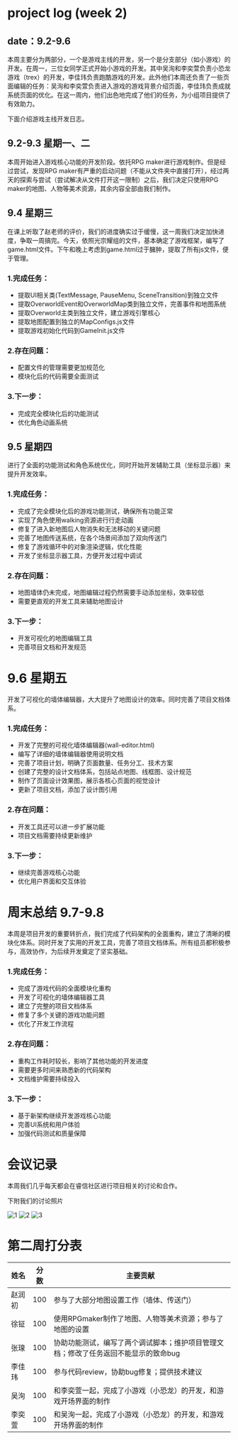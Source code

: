 # project log (week 2)
## date：9.2-9.6

本周主要分为两部分，一个是游戏主线的开发，另一个是分支部分（如小游戏）的开发。在周一，三位女同学正式开始小游戏的开发。其中吴洵和李奕萱负责小恐龙游戏（trex）的开发，李佳玮负责跑酷游戏的开发。此外他们本周还负责了一些页面编辑的任务：吴洵和李奕萱负责进入游戏的游戏背景介绍页面，李佳玮负责成就系统页面的优化。在这一周内，他们出色地完成了他们的任务，为小组项目提供了有效助力。

下面介绍游戏主线开发日志。

## 9.2-9.3 星期一、二

本周开始进入游戏核心功能的开发阶段。依托RPG maker进行游戏制作。但是经过尝试，发现RPG maker有严重的启动问题（不能从文件夹中直接打开），经过两天的探索与尝试（尝试解决从文件打开这一限制）之后，我们决定只使用RPG maker的地图、人物等美术资源，其余内容全部由我们制作。

## 9.4 星期三

在课上听取了赵老师的评价，我们的进度确实过于缓慢，这一周我们决定加快进度，争取一周搞完。今天，依照光宗耀组的文件，基本确定了游戏框架，编写了game.html文件。下午和晚上考虑到game.html过于臃肿，提取了所有js文件，便于管理。

### 1.完成任务：
* 提取UI相关类(TextMessage, PauseMenu, SceneTransition)到独立文件
* 提取OverworldEvent和OverworldMap类到独立文件，完善事件和地图系统
* 提取Overworld主类到独立文件，建立游戏引擎核心
* 提取地图配置到独立的MapConfigs.js文件
* 提取游戏初始化代码到GameInit.js文件

### 2.存在问题：
* 配置文件的管理需要更加规范化
* 模块化后的代码需要全面测试

### 3.下一步：
* 完成完全模块化后的功能测试
* 优化角色动画系统

## 9.5 星期四

进行了全面的功能测试和角色系统优化，同时开始开发辅助工具（坐标显示器）来提升开发效率。

### 1.完成任务：
* 完成了完全模块化后的游戏功能测试，确保所有功能正常
* 实现了角色使用walking资源进行行走动画
* 修复了进入新地图后人物消失和无法移动的关键问题
* 完善了地图传送系统，在各个场景间添加了双向传送门
* 修复了游戏循环中的对象渲染逻辑，优化性能
* 开发了坐标显示器工具，方便开发过程中调试

### 2.存在问题：
* 地图墙体仍未完成，地图编辑过程仍然需要手动添加坐标，效率较低
* 需要更直观的开发工具来辅助地图设计

### 3.下一步：
* 开发可视化的地图编辑工具
* 完善项目文档和开发规范

# 9.6 星期五

开发了可视化的墙体编辑器，大大提升了地图设计的效率。同时完善了项目文档体系。

### 1.完成任务：
* 开发了完整的可视化墙体编辑器(wall-editor.html)
* 编写了详细的墙体编辑器使用说明文档
* 完善了项目计划，明确了页面数量、任务分工、技术方案
* 创建了完整的设计文档体系，包括站点地图、线框图、设计规范
* 制作了页面设计效果图，展示各核心页面的视觉设计
* 更新了项目文档，添加了设计图引用

### 2.存在问题：
* 开发工具还可以进一步扩展功能
* 项目文档需要持续更新维护

### 3.下一步：
* 继续完善游戏核心功能
* 优化用户界面和交互体验

# 周末总结 9.7-9.8

本周是项目开发的重要转折点，我们完成了代码架构的全面重构，建立了清晰的模块化体系。同时开发了实用的开发工具，完善了项目文档体系。所有组员都积极参与，高效协作，为后续开发奠定了坚实基础。

### 1.完成任务：
* 完成了游戏代码的全面模块化重构
* 开发了可视化的墙体编辑器工具
* 建立了完整的项目文档体系
* 修复了多个关键的游戏功能问题
* 优化了开发工作流程

### 2.存在问题：
* 重构工作耗时较长，影响了其他功能的开发进度
* 需要更多时间来熟悉新的代码架构
* 文档维护需要持续投入

### 3.下一步：
* 基于新架构继续开发游戏核心功能
* 完善UI系统和用户体验
* 加强代码测试和质量保障

# 会议记录

本周我们几乎每天都会在睿信社区进行项目相关的讨论和合作。

下附我们的讨论照片

![1](./image%20for%20logs/1.jpg)
![2](./image%20for%20logs/2.jpg)
![3](./image%20for%20logs/3.jpg)

# 第二周打分表
|    姓名    |     分数    |主要贡献     |
|------------------|-------------|-------------|
|赵润初|100|参与了大部分地图设置工作（墙体、传送门）|
|徐钲|100|使用RPGmaker制作了地图、人物等美术资源；参与了地图的设置|
|张瑔|100|协助功能测试，编写了两个调试脚本；维护项目管理文档；修改了任务返回不能显示的致命bug|
|李佳玮|100|参与代码review，协助bug修复；提供技术建议|
|吴洵|100|和李奕萱一起，完成了小游戏（小恐龙）的开发，和游戏开场界面的制作|
|李奕萱|100|和吴洵一起，完成了小游戏（小恐龙）的开发，和游戏开场界面的制作|